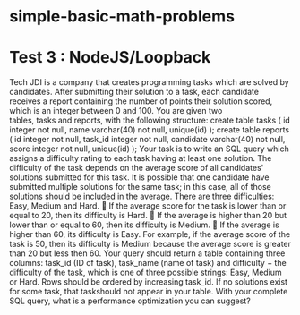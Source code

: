 # simple-basic-math-problems
# Test 3 : NodeJS/Loopback
Tech JDI is a company that creates programming tasks which are solved by candidates. After submitting their solution to a task, each candidate receives a report containing the number of points their solution scored, which is an integer between 0 and 100.
You are given two tables, tasks and reports, with the following structure:
create table tasks ( id integer not null, name varchar(40) not null, unique(id) ); create table reports ( id integer not null, task_id integer not null, candidate varchar(40) not null, score integer not null, unique(id) );
Your task is to write an SQL query which assigns a difficulty rating to each task having at least one solution. The difficulty of the task depends on the average score of all candidates&#39; solutions submitted for this task. It is possible that one candidate have submitted multiple solutions for the same task; in this case, all of those solutions should be included in the average.
There are three difficulties: Easy, Medium and Hard.
 If the average score for the task is lower than or equal to 20, then its difficulty is Hard.
 If the average is higher than 20 but lower than or equal to 60, then its difficulty is Medium.
 If the average is higher than 60, its difficulty is Easy.
For example, if the average score of the task is 50, then its difficulty is Medium because the average score is greater than 20 but less then 60.
Your query should return a table containing three columns: task_id (ID of task), task_name (name of task) and difficulty − the difficulty of the task, which is one of three possible strings: Easy, Medium or Hard. Rows should be ordered by increasing task_id. If no solutions exist for some task, that taskshould not appear in your table.
With your complete SQL query, what is a performance optimization you can suggest?